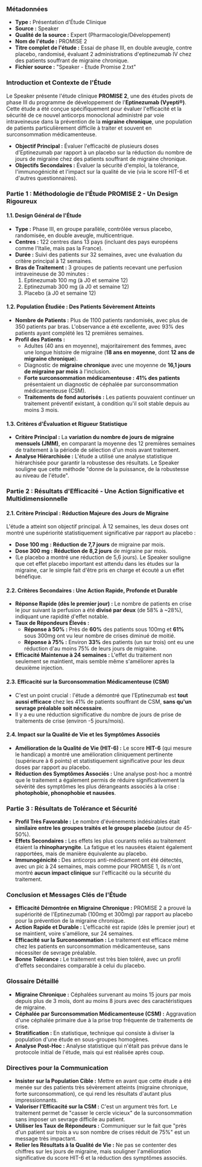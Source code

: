 ### **Métadonnées**

- **Type :** Présentation d'Étude Clinique
- **Source :** Speaker
- **Qualité de la source :** Expert (Pharmacologie/Développement)
- **Nom de l'étude :** PROMISE 2
- **Titre complet de l'étude :** Essai de phase III, en double aveugle, contre placebo, randomisé, évaluant 2 administrations d'eptinezumab IV chez des patients souffrant de migraine chronique.
- **Fichier source :** "Speaker - Etude Promise 2.txt"

### **Introduction et Contexte de l'Étude**

Le Speaker présente l'étude clinique **PROMISE 2**, une des études pivots de phase III du programme de développement de l'**Eptinezumab (Vyepti®)**. Cette étude a été conçue spécifiquement pour évaluer l'efficacité et la sécurité de ce nouvel anticorps monoclonal administré par voie intraveineuse dans la prévention de la **migraine chronique**, une population de patients particulièrement difficile à traiter et souvent en surconsommation médicamenteuse.

- **Objectif Principal :** Évaluer l'efficacité de plusieurs doses d'Eptinezumab par rapport à un placebo sur la réduction du nombre de jours de migraine chez des patients souffrant de migraine chronique.
- **Objectifs Secondaires :** Évaluer la sécurité d'emploi, la tolérance, l'immunogénicité et l'impact sur la qualité de vie (via le score HIT-6 et d'autres questionnaires).

### **Partie 1 : Méthodologie de l'Étude PROMISE 2 - Un Design Rigoureux**

#### **1.1. Design Général de l'Étude**

- **Type :** Phase III, en groupe parallèle, contrôlée versus placebo, randomisée, en double aveugle, multicentrique.
- **Centres :** 122 centres dans 13 pays (incluant des pays européens comme l'Italie, mais pas la France).
- **Durée :** Suivi des patients sur 32 semaines, avec une évaluation du critère principal à 12 semaines.
- **Bras de Traitement :** 3 groupes de patients recevant une perfusion intraveineuse de 30 minutes :
    1. Eptinezumab 100 mg (à J0 et semaine 12)
    2. Eptinezumab 300 mg (à J0 et semaine 12)
    3. Placebo (à J0 et semaine 12)

#### **1.2. Population Étudiée : Des Patients Sévèrement Atteints**

- **Nombre de Patients :** Plus de 1100 patients randomisés, avec plus de 350 patients par bras. L'observance a été excellente, avec 93% des patients ayant complété les 12 premières semaines.
- **Profil des Patients :**
  - Adultes (40 ans en moyenne), majoritairement des femmes, avec une longue histoire de migraine (**18 ans en moyenne**, dont **12 ans de migraine chronique**).
  - Diagnostic de **migraine chronique** avec une moyenne de **16,1 jours de migraine par mois** à l'inclusion.
  - **Forte surconsommation médicamenteuse :** **41% des patients** présentaient un diagnostic de céphalée par surconsommation médicamenteuse (CSM).
  - **Traitements de fond autorisés :** Les patients pouvaient continuer un traitement préventif existant, à condition qu'il soit stable depuis au moins 3 mois.

#### **1.3. Critères d'Évaluation et Rigueur Statistique**

- **Critère Principal :** La **variation du nombre de jours de migraine mensuels (JMM)**, en comparant la moyenne des 12 premières semaines de traitement à la période de sélection d'un mois avant traitement.
- **Analyse Hiérarchisée :** L'étude a utilisé une analyse statistique hiérarchisée pour garantir la robustesse des résultats. Le Speaker souligne que cette méthode "donne de la puissance, de la robustesse au niveau de l'étude".

### **Partie 2 : Résultats d'Efficacité - Une Action Significative et Multidimensionnelle**

#### **2.1. Critère Principal : Réduction Majeure des Jours de Migraine**

L'étude a atteint son objectif principal. À 12 semaines, les deux doses ont montré une supériorité statistiquement significative par rapport au placebo :

- **Dose 100 mg :** **Réduction de 7,7 jours** de migraine par mois.
- **Dose 300 mg :** **Réduction de 8,2 jours** de migraine par mois.
- (Le placebo a montré une réduction de 5,6 jours). Le Speaker souligne que cet effet placebo important est attendu dans les études sur la migraine, car le simple fait d'être pris en charge et écouté a un effet bénéfique.

#### **2.2. Critères Secondaires : Une Action Rapide, Profonde et Durable**

- **Réponse Rapide (dès le premier jour) :** Le nombre de patients en crise le jour suivant la perfusion a été **divisé par deux** (de 58% à ~28%), indiquant une rapidité d'effet notable.
- **Taux de Répondeurs Élevés :**
  - **Réponse à 50% :** Près de **60%** des patients sous 100mg et **61%** sous 300mg ont vu leur nombre de crises diminué de moitié.
  - **Réponse à 75% :** Environ **33%** des patients (un sur trois) ont eu une réduction d'au moins 75% de leurs jours de migraine.
- **Efficacité Maintenue à 24 semaines :** L'effet du traitement non seulement se maintient, mais semble même s'améliorer après la deuxième injection.

#### **2.3. Efficacité sur la Surconsommation Médicamenteuse (CSM)**

- C'est un point crucial : l'étude a démontré que l'Eptinezumab est **tout aussi efficace** chez les 41% de patients souffrant de CSM, **sans qu'un sevrage préalable soit nécessaire**.
- Il y a eu une réduction significative du nombre de jours de prise de traitements de crise (environ -5 jours/mois).

#### **2.4. Impact sur la Qualité de Vie et les Symptômes Associés**

- **Amélioration de la Qualité de Vie (HIT-6) :** Le score **HIT-6** (qui mesure le handicap) a montré une amélioration cliniquement pertinente (supérieure à 6 points) et statistiquement significative pour les deux doses par rapport au placebo.
- **Réduction des Symptômes Associés :** Une analyse post-hoc a montré que le traitement a également permis de réduire significativement la sévérité des symptômes les plus dérangeants associés à la crise : **photophobie, phonophobie et nausées**.

### **Partie 3 : Résultats de Tolérance et Sécurité**

- **Profil Très Favorable :** Le nombre d'événements indésirables était **similaire entre les groupes traités et le groupe placebo** (autour de 45-50%).
- **Effets Secondaires :** Les effets les plus courants reliés au traitement étaient la **rhinopharyngite**. La fatigue et les nausées étaient également rapportées, mais de manière équivalente au placebo.
- **Immunogénicité :** Des anticorps anti-médicament ont été détectés, avec un pic à 24 semaines, mais comme pour PROMISE 1, ils n'ont montré **aucun impact clinique** sur l'efficacité ou la sécurité du traitement.

### **Conclusion et Messages Clés de l'Étude**

- **Efficacité Démontrée en Migraine Chronique :** PROMISE 2 a prouvé la supériorité de l'Eptinezumab (100mg et 300mg) par rapport au placebo pour la prévention de la migraine chronique.
- **Action Rapide et Durable :** L'efficacité est rapide (dès le premier jour) et se maintient, voire s'améliore, sur 24 semaines.
- **Efficacité sur la Surconsommation :** Le traitement est efficace même chez les patients en surconsommation médicamenteuse, sans nécessiter de sevrage préalable.
- **Bonne Tolérance :** Le traitement est très bien toléré, avec un profil d'effets secondaires comparable à celui du placebo.

### **Glossaire Détaillé**

- **Migraine Chronique :** Céphalées survenant au moins 15 jours par mois depuis plus de 3 mois, dont au moins 8 jours avec des caractéristiques de migraine.
- **Céphalée par Surconsommation Médicamenteuse (CSM) :** Aggravation d'une céphalée primaire due à la prise trop fréquente de traitements de crise.
- **Stratification :** En statistique, technique qui consiste à diviser la population d'une étude en sous-groupes homogènes.
- **Analyse Post-Hoc :** Analyse statistique qui n'était pas prévue dans le protocole initial de l'étude, mais qui est réalisée après coup.

### **Directives pour la Communication**

- **Insister sur la Population Cible :** Mettre en avant que cette étude a été menée sur des patients très sévèrement atteints (migraine chronique, forte surconsommation), ce qui rend les résultats d'autant plus impressionnants.
- **Valoriser l'Efficacité sur la CSM :** C'est un argument très fort. Le traitement permet de "casser le cercle vicieux" de la surconsommation sans imposer un sevrage difficile au patient.
- **Utiliser les Taux de Répondeurs :** Communiquer sur le fait que "près d'un patient sur trois a vu son nombre de crises réduit de 75%" est un message très impactant.
- **Relier les Résultats à la Qualité de Vie :** Ne pas se contenter des chiffres sur les jours de migraine, mais souligner l'amélioration significative du score HIT-6 et la réduction des symptômes associés.
